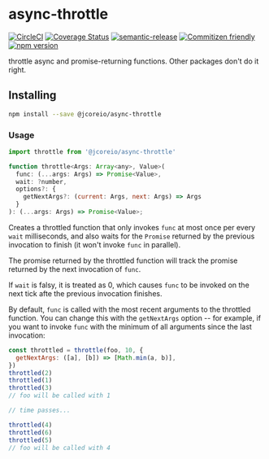 # async-throttle

[![CircleCI](https://circleci.com/gh/jcoreio/async-throttle?style=svg)](https://circleci.com/gh/jcoreio/async-throttle)
[![Coverage Status](https://codecov.io/gh/jcoreio/es2015-library-skeleton/branch/master/graph/badge.svg)](https://codecov.io/gh/jcoreio/async-throttle)
[![semantic-release](https://img.shields.io/badge/%20%20%F0%9F%93%A6%F0%9F%9A%80-semantic--release-e10079.svg)](https://github.com/semantic-release/semantic-release)
[![Commitizen friendly](https://img.shields.io/badge/commitizen-friendly-brightgreen.svg)](http://commitizen.github.io/cz-cli/)
[![npm version](https://badge.fury.io/js/%40jcoreio%2Fasync-throttle.svg)](https://badge.fury.io/js/%40jcoreio%2Fasync-throttle)

throttle async and promise-returning functions. Other packages don't do it right.

## Installing

```sh
npm install --save @jcoreio/async-throttle
```

### Usage

```js
import throttle from '@jcoreio/async-throttle'
```

```js
function throttle<Args: Array<any>, Value>(
  func: (...args: Args) => Promise<Value>,
  wait: ?number,
  options?: {
    getNextArgs?: (current: Args, next: Args) => Args
  }
): (...args: Args) => Promise<Value>;
```

Creates a throttled function that only invokes `func` at most once per every `wait` milliseconds, and also waits for the
`Promise` returned by the previous invocation to finish (it won't invoke `func` in parallel).

The promise returned by the throttled function will track the promise returned by the next invocation of `func`.

If `wait` is falsy, it is treated as 0, which causes `func` to be invoked on the next tick afte the previous invocation
finishes.

By default, `func` is called with the most recent arguments to the throttled function. You can change this with the
`getNextArgs` option -- for example, if you want to invoke `func` with the minimum of all arguments since the last
invocation:

```js
const throttled = throttle(foo, 10, {
  getNextArgs: ([a], [b]) => [Math.min(a, b)],
})
throttled(2)
throttled(1)
throttled(3)
// foo will be called with 1

// time passes...

throttled(4)
throttled(6)
throttled(5)
// foo will be called with 4
```

